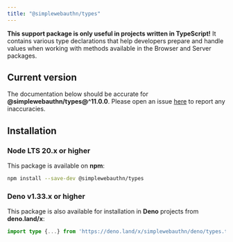 ```yaml
---
title: "@simplewebauthn/types"
---
```


**This support package is only useful in projects written in TypeScript!** It contains various type declarations that help developers prepare and handle values when working with methods available in
the Browser and Server packages.

## Current version

The documentation below should be accurate for **@simplewebauthn/types@^11.0.0**. Please open an issue [here](https://github.com/MasterKale/SimpleWebAuthn-homepage/issues) to report any inaccuracies.

## Installation

### Node LTS 20.x or higher

This package is available on **npm**:

```bash
npm install --save-dev @simplewebauthn/types
```

### Deno v1.33.x or higher

This package is also available for installation in **Deno** projects from **deno.land/x**:

```ts
import type {...} from 'https://deno.land/x/simplewebauthn/deno/types.ts';
```
